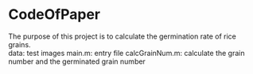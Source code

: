 # CodeOfPaper
 The purpose of this project is to calculate the germination rate of rice grains.  
 data: test images
 main.m: entry file
 calcGrainNum.m: calculate the grain number and the germinated grain number
